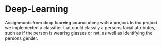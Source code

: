# Deep-Learning
Assignments from deep learning course along with a project. In the project we implemented a classifier that could classify a persons facial attributes, such as if the person is wearing glasses or not, as well as identifying the persons gender. 
